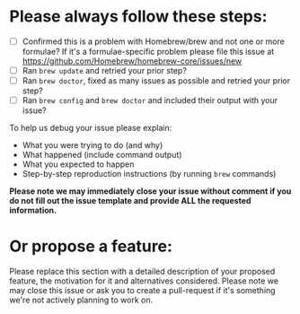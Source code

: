 # Please always follow these steps:
- [ ] Confirmed this is a problem with Homebrew/brew and not one or more formulae? If it's a formulae-specific problem please file this issue at https://github.com/Homebrew/homebrew-core/issues/new
- [ ] Ran `brew update` and retried your prior step?
- [ ] Ran `brew doctor`, fixed as many issues as possible and retried your prior step?
- [ ] Ran `brew config` and `brew doctor` and included their output with your issue?

To help us debug your issue please explain:
- What you were trying to do (and why)
- What happened (include command output)
- What you expected to happen
- Step-by-step reproduction instructions (by running `brew` commands)

**Please note we may immediately close your issue without comment if you do not fill out the issue template and provide ALL the requested information.**

# Or propose a feature:
Please replace this section with a detailed description of your proposed feature, the motivation for it and alternatives considered.
Please note we may close this issue or ask you to create a pull-request if it's something we're not actively planning to work on.
